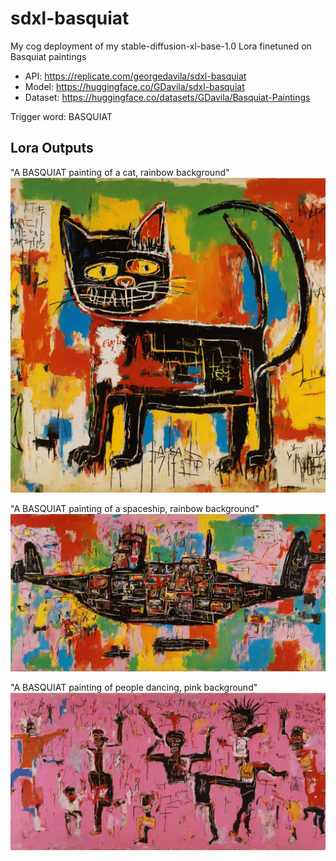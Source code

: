 # sdxl-basquiat

My cog deployment of my stable-diffusion-xl-base-1.0 Lora finetuned on Basquiat paintings 

- API: https://replicate.com/georgedavila/sdxl-basquiat
- Model: https://huggingface.co/GDavila/sdxl-basquiat
- Dataset: https://huggingface.co/datasets/GDavila/Basquiat-Paintings

Trigger word: BASQUIAT

## Lora Outputs

"A BASQUIAT painting of a cat, rainbow background"
![bas6](images/bas6.png)

"A BASQUIAT painting of a spaceship, rainbow background"
![bas7](images/bas7.png)

"A BASQUIAT painting of people dancing, pink background"
![bas8](images/bas8.png)

